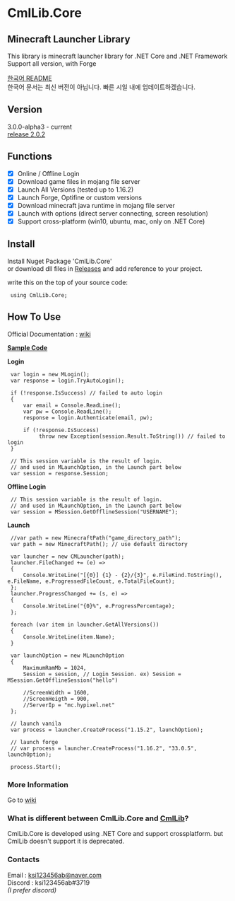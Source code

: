 # CmlLib.Core

## Minecraft Launcher Library

This library is minecraft launcher library for .NET Core and .NET Framework  
Support all version, with Forge

[한국어 README](https://github.com/AlphaBs/CmlLib.Core/blob/master/docs/README-kr.md)  
한국어 문서는 최신 버전이 아닙니다. 빠른 시일 내에 업데이트하겠습니다.

## Version

3.0.0-alpha3 - current   
[release 2.0.2](https://github.com/AlphaBs/CmlLib.Core/tree/v2.0.2)

## Functions

-   [x] Online / Offline Login
-   [x] Download game files in mojang file server
-   [x] Launch All Versions (tested up to 1.16.2)
-   [x] Launch Forge, Optifine or custom versions
-   [x] Download minecraft java runtime in mojang file server
-   [x] Launch with options (direct server connecting, screen resolution)
-   [x] Support cross-platform (win10, ubuntu, mac, only on .NET Core)

## **Install**

Install Nuget Package 'CmlLib.Core'  
or download dll files in [Releases](https://github.com/AlphaBs/CmlLib.Core/releases) and add reference to your project.

write this on the top of your source code:

     using CmlLib.Core;

## How To Use

Official Documentation : [wiki](https://github.com/AlphaBs/CmlLib.Core/wiki)

**[Sample Code](https://github.com/AlphaBs/CmlLib.Core/wiki/Sample-Code)**

**Login**

     var login = new MLogin();
     var response = login.TryAutoLogin();

     if (!response.IsSuccess) // failed to auto login
     {
         var email = Console.ReadLine();
         var pw = Console.ReadLine();
         response = login.Authenticate(email, pw);

         if (!response.IsSuccess)
              throw new Exception(session.Result.ToString()) // failed to login
     }

     // This session variable is the result of login.
     // and used in MLaunchOption, in the Launch part below
     var session = response.Session;

**Offline Login**

     // This session variable is the result of login.
     // and used in MLaunchOption, in the Launch part below
     var session = MSession.GetOfflineSession("USERNAME");

**Launch**

     //var path = new MinecraftPath("game_directory_path");
     var path = new MinecraftPath(); // use default directory

     var launcher = new CMLauncher(path);
     launcher.FileChanged += (e) =>
     {
         Console.WriteLine("[{0}] {1} - {2}/{3}", e.FileKind.ToString(), e.FileName, e.ProgressedFileCount, e.TotalFileCount);
     };
     launcher.ProgressChanged += (s, e) =>
     {
         Console.WriteLine("{0}%", e.ProgressPercentage);
     };

     foreach (var item in launcher.GetAllVersions())
     {
         Console.WriteLine(item.Name);
     }

     var launchOption = new MLaunchOption
     {
         MaximumRamMb = 1024,
         Session = session, // Login Session. ex) Session = MSession.GetOfflineSession("hello")

         //ScreenWidth = 1600,
         //ScreenHeigth = 900,
         //ServerIp = "mc.hypixel.net"
     };

     // launch vanila
     var process = launcher.CreateProcess("1.15.2", launchOption);
     
     // launch forge
     // var process = launcher.CreateProcess("1.16.2", "33.0.5", launchOption);

     process.Start();

### More Information

Go to [wiki](https://github.com/AlphaBs/CmlLib.Core/wiki/MLaunchOption)

### What is different between CmlLib.Core and [CmlLib](https://github.com/AlphaBs/MinecraftLauncherLibrary)?

CmlLib.Core is developed using .NET Core and support crossplatform. but CmlLib doesn't support it is deprecated.

### Contacts

Email : ksi123456ab@naver.com  
Discord : ksi123456ab#3719  
*(I prefer discord)*
